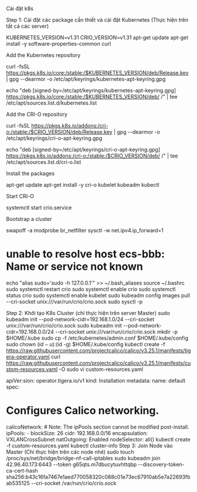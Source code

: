 
Cài đặt k8s


Step 1: Cài đặt các package cần thiết và cài đặt Kubernetes (Thực hiện trên tất cả các server)


KUBERNETES_VERSION=v1.31
CRIO_VERSION=v1.31
apt-get update
apt-get install -y software-properties-common curl

Add the Kubernetes repository

curl -fsSL https://pkgs.k8s.io/core:/stable:/$KUBERNETES_VERSION/deb/Release.key |
    gpg --dearmor -o /etc/apt/keyrings/kubernetes-apt-keyring.gpg

echo "deb [signed-by=/etc/apt/keyrings/kubernetes-apt-keyring.gpg] https://pkgs.k8s.io/core:/stable:/$KUBERNETES_VERSION/deb/ /" |
    tee /etc/apt/sources.list.d/kubernetes.list

Add the CRI-O repository

curl -fsSL https://pkgs.k8s.io/addons:/cri-o:/stable:/$CRIO_VERSION/deb/Release.key |
    gpg --dearmor -o /etc/apt/keyrings/cri-o-apt-keyring.gpg

echo "deb [signed-by=/etc/apt/keyrings/cri-o-apt-keyring.gpg] https://pkgs.k8s.io/addons:/cri-o:/stable:/$CRIO_VERSION/deb/ /" |
    tee /etc/apt/sources.list.d/cri-o.list

Install the packages

apt-get update
apt-get install -y cri-o kubelet kubeadm kubectl

Start CRI-O

systemctl start crio.service

Bootstrap a cluster

swapoff -a
modprobe br_netfilter
sysctl -w net.ipv4.ip_forward=1

# unable to resolve host ecs-bbb: Name or service not known
echo "alias sudo='sudo -h 127.0.0.1'" >> ~/.bash_aliases
source ~/.bashrc
sudo systemctl restart crio
sudo systemctl enable crio
sudo systemctl status crio
sudo systemctl enable kubelet
sudo kubeadm config images pull --cri-socket unix:///var/run/crio/crio.sock
sudo sysctl -p

Step 2: Khởi tạo K8s Cluster (chỉ thực hiện trên server Master)
sudo kubeadm init --pod-network-cidr=192.168.1.0/24 --cri-socket unix:///var/run/crio/crio.sock
sudo kubeadm init --pod-network-cidr=192.168.0.0/24 --cri-socket unix:///var/run/crio/crio.sock
mkdir -p $HOME/.kube
sudo cp -f /etc/kubernetes/admin.conf $HOME/.kube/config
sudo chown $(id -u):$(id -g) $HOME/.kube/config
kubectl create -f https://raw.githubusercontent.com/projectcalico/calico/v3.25.1/manifests/tigera-operator.yaml
curl https://raw.githubusercontent.com/projectcalico/calico/v3.25.1/manifests/custom-resources.yaml -O
sudo vi custom-resources.yaml

apiVer:sion: operator.tigera.io/v1
kind: Installation
metadata:
  name: default
spec:
  # Configures Calico networking.
  calicoNetwork:
    # Note: The ipPools section cannot be modified post-install.
    ipPools:
    - blockSize: 26
      cidr: 192.168.0.0/16
      encapsulation: VXLANCrossSubnet
      natOutgoing: Enabled
      nodeSelector: all()
kubectl create -f custom-resources.yaml
kubectl cluster-info
Step 3: Join Node vào Master (Chỉ thực hiện trên các node nhé)
sudo touch /proc/sys/net/bridge/bridge-nf-call-iptables
sudo kubeadm join 42.96.40.173:6443 --token g65qts.m7dbucytuvhttqbp  --discovery-token-ca-cert-hash sha256:b43c16fa7467e1aed770058320c088c01e73ec67910ab5e7a22693fbab535125 --cri-socket /var/run/crio/crio.sock
